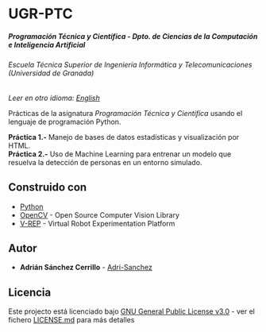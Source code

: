 # UGR-PTC
##### Programación Técnica y Científica - Dpto. de Ciencias de la Computación e Inteligencia Artificial
###### Escuela Técnica Superior de Ingeniería Informática y Telecomunicaciones (Universidad de Granada)

*Leer en otro idioma: [English](README.eng.md)*

Prácticas de la asignatura *Programación Técnica y Científica* usando el lenguaje de programación Python.  

**Práctica 1.-** Manejo de bases de datos estadísticas y visualización por HTML.  
**Práctica 2.-** Uso de Machine Learning para entrenar un modelo que resuelva la detección de personas en un entorno simulado.   

## Construido con

* [Python](https://www.python.org/) 
* [OpenCV](https://opencv.org/) - Open Source Computer Vision Library
* [V-REP](http://www.coppeliarobotics.com/) - Virtual Robot Experimentation Platform

## Autor

* **Adrián Sánchez Cerrillo** - [Adri-Sanchez](https://github.com/Adri-Sanchez)

## Licencia

Este projecto está licenciado bajo [GNU General Public License v3.0](http://www.gnu.org/licenses/) - ver el fichero [LICENSE.md](LICENSE.md) para más detalles
